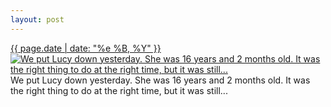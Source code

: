```yaml
---
layout: post
---
```


<p>
  <time><a href="/382">{{ page.date | date: "%e %B, %Y" }}</a></time>
  <a href="/382"><img src="{{ site.assets_url }}/382-612.jpg" srcset="{{ site.assets_url }}/382-1224.jpg 1224w, {{ site.assets_url }}/382-918.jpg 918w, {{ site.assets_url }}/382-612.jpg 612w, {{ site.assets_url }}/382-306.jpg 306w" sizes="(min-width: 700px) 50vw, calc(100vw - 2rem)" alt="We put Lucy down yesterday. She was 16 years and 2 months old. It was the right thing to do at the right time, but it was still..." /></a>
  <span>We put Lucy down yesterday. She was 16 years and 2 months old. It was the right thing to do at the right time, but it was still...</span>
</p>

